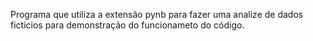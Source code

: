 Programa que utiliza a extensão pynb para fazer uma analize de dados ficticios para demonstração do funcionameto do código.
